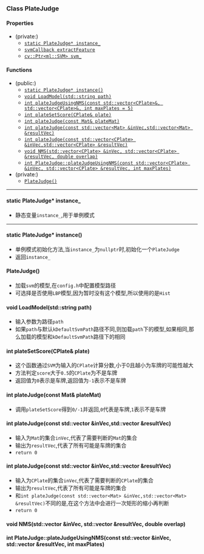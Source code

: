 ### Class PlateJudge

#### Properties
 - (private:)
   - [`static PlateJudge* instance_`](#instance_)
   - [`svmCallback extractFeature`](#extractFeature)
   - [`cv::Ptr<ml::SVM> svm_`](#svm_)

#### Functions
 - (public:)
   - [`static PlateJudge* instance()`](#instance)
   - [`void LoadModel(std::string path)`](#LoadModel)
   - [`int plateJudgeUsingNMS(const std::vector<CPlate>&, std::vector<CPlate>&, int maxPlates = 5)`](#plateJudgeUsingNMS)
   - [`int plateSetScore(CPlate& plate)`](#plateSetScore)
   - [`int plateJudge(const Mat& plateMat)`](#plateJudge1)
   - [`int plateJudge(const std::vector<Mat> &inVec,std::vector<Mat> &resultVec)`](#plateJudge2)
   - [`int plateJudge(const std::vector<CPlate> &inVec,std::vector<CPlate> &resultVec)`](#plateJudge3)
   - [`void NMS(std::vector<CPlate> &inVec, std::vector<CPlate> &resultVec, double overlap)`](#NMS)
   - [`int PlateJudge::plateJudgeUsingNMS(const std::vector<CPlate> &inVec, std::vector<CPlate> &resultVec, int maxPlates)`](#plateJudgeUsingNMS)
 - (private:)
   - [`PlateJudge()`](#PlateJudge)

***
<a id="instance_"></a>
#### static PlateJudge* instance_
 - 静态变量`instance_`,用于单例模式

***
<a id="instance"></a>
#### static PlateJudge* instance()
 - 单例模式初始化方法,当`instance_`为`nullptr`时,初始化一个`PlateJudge`
 - 返回`instance_`

<a id="PlateJudge"></a>
#### PlateJudge()
 - 加载`svm`的模型,在`config.h`中配置模型路径
 - 可选择是否使用`LBP`模型,因为暂时没有这个模型,所以使用的是`Hist`

<a id="LoadModel"></a>
#### void LoadModel(std::string path)
 - 输入参数为路径`path`
 - 如果`path`与默认`kDefaultSvmPath`路径不同,则加载`path`下的模型,如果相同,那么加载的模型和`kDefaultSvmPath`路径下的相同

<a id="plateSetScore"></a>
#### int plateSetScore(CPlate& plate)
 - 这个函数通过`SVM`为输入的`CPlate`计算分数,小于0且越小为车牌的可能性越大
 - 方法判定`score`大于`0.5`的`CPlate`为不是车牌
 - 返回值为`0`表示是车牌,返回值为`-1`表示不是车牌

<a id="plateJudge1"></a>
#### int plateJudge(const Mat& plateMat)
 - 调用`plateSetScore`得到`0/-1`并返回,`0`代表是车牌,`1`表示不是车牌

<a id="plateJudge2"></a>
#### int plateJudge(const std::vector<Mat> &inVec,std::vector<Mat> &resultVec)
 - 输入为`Mat`的集合`inVec`,代表了需要判断的`Mat`的集合
 - 输出为`resultVec`,代表了所有可能是车牌的集合
 - `return 0`

<a id="plateJudge3"></a>
#### int plateJudge(const std::vector<CPlate> &inVec,std::vector<CPlate> &resultVec)
 - 输入为`CPlate`的集合`inVec`,代表了需要判断的`CPlate`的集合
 - 输出为`resultVec`,代表了所有可能是车牌的集合
 - 和`int plateJudge(const std::vector<Mat> &inVec,std::vector<Mat> &resultVec)`不同的是,在这个方法中会进行一次矩形的缩小再判断
 - `return 0`

<a id="NMS"></a>
#### void NMS(std::vector<CPlate> &inVec, std::vector<CPlate> &resultVec, double overlap)

<a id="plateJudgeUsingNMS"></a>
#### int PlateJudge::plateJudgeUsingNMS(const std::vector<CPlate> &inVec, std::vector<CPlate> &resultVec, int maxPlates)
